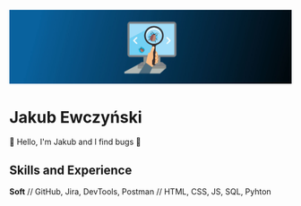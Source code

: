 ![I am GitHub Readme Generator's creator](https://github.com/9n9v/9n9v/blob/main/software-testing-banner.jpg)

# Jakub Ewczyński
👋 Hello, I'm Jakub and I find bugs :bug:

## Skills and Experience
__Soft__ //
GitHub, Jira, DevTools, Postman //
HTML, CSS, JS, SQL, Pyhton


